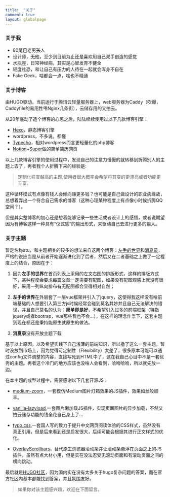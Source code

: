 ```yaml
---
title:  "关于"
comment: true
layout: globalpage
---
```


### 关于我

+ 80尾巴老男~~孩~~人
+ 设计师，无他，至少到目前为止还是喜欢用自己双手创造的感觉
+ 水瓶座，日常神经病，其实是心智发育不健全
+ 轻度社恐，和让自己有压力的人待在一起就会浑身不自在
+ Fake Geek，啥都会一点，啥也不精通

### 关于博客

由HUGO驱动，当前运行于腾讯云轻量服务器上，web服务器为Caddy（吹爆，Caddyfile的易用性甩Nginx几条街），云储存用的又拍云。

从20年底动了造个博客的心思之后，陆陆续续使用过以下几款博客引擎：

+ [Hexo](https://hexo.io)，静态博客引擎
+ wordpress，不多说，都懂
+ [Typecho](http://typecho.org/)，相对wordpress而言更轻量化的php博客
+ [Notion](https://notion.so)+[Super](https://super.so)做的简单简历网页

以上几款博客引擎的使用过程中，发现自己的注意力慢慢的就转移到折腾别人的主题上去了，再者我个人折腾下来的经验是:

>定制化程度越高的主题,使用者很大概率会希望将其变的更漂亮或者功能更丰富。

这种循环模式有点像有钱人会倾向赚更多钱？也可能是自己做设计的职业病缘故，总想着弄出一个符合自己需求的博客（这种心理某种程度上有点像小时候折腾QQ空间？）。

但是其实整博客的初心还是想着能够记录一些生活或者设计上的感悟，或者说期望因为有博客这样一种具有“仪式感”的输出形式，来驱动自己去进行更多的输入。

### 关于主题

暂定名称atu，和主题相关的较多的想法来自这两个博客：[左手的世界](https://amazingrise.net/)和[消夏录](https://tin6.com/)，严格的说应当是从前者开始逐渐进化到了后者，然后又在二者基础之上做了一定程度上的结合，原因在于：

1. 因为**左手的世界**在首页列表上采用的左文右图的排版形式，这样的排版方式下，某种程度会要求每篇文章一定需要有配图，如果没有配图观感上就没有很好，采用一列纵向排布有无配图都会显得相对自然；

2. **左手的世界**在外层套了一层vue框架并引入了jquery，这使得我这样没有啥前端基础的人想要引入第三方js时候经常会碰到莫名其妙并且自己无法解决的错误，并且自己莫名的认为：**简单即是好**，不希望引入过多的前端框架（特指jquery或者bootrap，vue那些我也不会...），在这样的理念作祟下，这套主题到现在都还是秉持能原生就原生的做法。

3. **消夏录**没有开放主题下载

基于以上原因，以及希望实践下自己浅薄的前端知识，所以撸了这么一套主题，暂时没放到市场上，因为觉得可定制性（Flexibility）太差了，很多原本可能可以通过config文件调整的内容，直接写死到HTML中了，这在我自己心目中不是一套优秀的主题。再者这个冷门的地方应该也没啥人会看到，哈哈哈哈，所以就先放一边。

在本主题的成型过程中，需要感谢以下几套开源JS：

+ [medium-zoom](https://github.com/francoischalifour/medium-zoom)，一套模仿Medium图片灯箱效果的JS插件，效果如丝般顺丰。

+ [vanilla-lazyload](https://github.com/verlok/vanilla-lazyload),一套图片懒加载JS插件，实现页面图片的异步加载，不然又拍云储存功能的钱全花自己身上了...

+ [typo.css](https://github.com/sofish/typo.css),一套国人写的致力于提升中文网页阅读体验的CSS样式，虽然没有真正引用，但是后来看到还是启发很大，后续可能会根据其进行正文样式的优化。

+ [OverlayScrollbars](https://github.com/KingSora/OverlayScrollbars)，替代原生浏览器滚动条并让滚动条悬浮在页面之上的JS插件，虽然有点大材小用，但是实在没法忍受无滚动页面和有滚动页面之间的横向跳动。

最后就是[HUGO社区](https://discourse.gohugo.io/)，因为国内实在没有太多关于hugo复杂问题的答案，而在官方社区内基本都能找到答案，并且氛围友好。

>如果你对该主题感兴趣，欢迎在下面留言。
